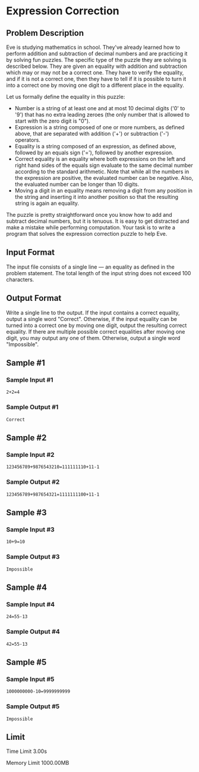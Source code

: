 # Expression Correction

## Problem Description

Eve is studying mathematics in school. They've already learned how to perform addition and subtraction of decimal numbers and are practicing it by solving fun puzzles. The specific type of the puzzle they are solving is described below. They are given an equality with addition and subtraction which may or may not be a correct one. They have to verify the equality, and if it is not a correct one, then they have to tell if it is possible to turn it into a correct one by moving one digit to a different place in the equality.

Let us formally define the equality in this puzzle:

- Number is a string of at least one and at most 10 decimal digits ('0' to '9') that has no extra leading zeroes (the only number that is allowed to start with the zero digit is "0").
- Expression is a string composed of one or more numbers, as defined above, that are separated with addition ('+') or subtraction ('-') operators.
- Equality is a string composed of an expression, as defined above, followed by an equals sign ('='), followed by another expression.
- Correct equality is an equality where both expressions on the left and right hand sides of the equals sign evaluate to the same decimal number according to the standard arithmetic. Note that while all the numbers in the expression are positive, the evaluated number can be negative. Also, the evaluated number can be longer than 10 digits.
- Moving a digit in an equality means removing a digit from any position in the string and inserting it into another position so that the resulting string is again an equality.

The puzzle is pretty straightforward once you know how to add and subtract decimal numbers, but it is tenuous. It is easy to get distracted and make a mistake while performing computation. Your task is to write a program that solves the expression correction puzzle to help Eve.

## Input Format

The input file consists of a single line — an equality as defined in the problem statement. The total length of the input string does not exceed 100 characters.

## Output Format

Write a single line to the output. If the input contains a correct equality, output a single word "Correct". Otherwise, if the input equality can be turned into a correct one by moving one digit, output the resulting correct equality. If there are multiple possible correct equalities after moving one digit, you may output any one of them. Otherwise, output a single word "Impossible".

## Sample #1

### Sample Input #1

```
2+2=4
```

### Sample Output #1

```
Correct
```

## Sample #2

### Sample Input #2

```
123456789+9876543210=111111110+11-1
```

### Sample Output #2

```
123456789+987654321=1111111100+11-1
```

## Sample #3

### Sample Input #3

```
10+9=10
```

### Sample Output #3

```
Impossible
```

## Sample #4

### Sample Input #4

```
24=55-13
```

### Sample Output #4

```
42=55-13
```

## Sample #5

### Sample Input #5

```
1000000000-10=9999999999
```

### Sample Output #5

```
Impossible
```

## Limit



Time Limit
3.00s

Memory Limit
1000.00MB